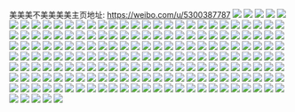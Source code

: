 美美美不美美美美主页地址: https://weibo.com/u/5300387787 
![](https://wx4.sinaimg.cn/mw2000/005MHSZBly1h9hqsjjpwhj32c0340u0y.jpg) 
![](https://wx4.sinaimg.cn/mw2000/005MHSZBly1h91kju3abtj31qj2bdnpd.jpg) 
![](https://wx4.sinaimg.cn/mw2000/005MHSZBly1h91kk7517oj32c0340qv8.jpg) 
![](https://wx4.sinaimg.cn/mw2000/005MHSZBly1h91kjrvn1sj32bz33zhdv.jpg) 
![](https://wx4.sinaimg.cn/mw2000/005MHSZBly1h91kkd4lpej32c03404qq.jpg) 
![](https://wx4.sinaimg.cn/mw2000/005MHSZBly1h91kkadfifj32c0340b2a.jpg) 
![](https://wx4.sinaimg.cn/mw2000/005MHSZBly1h8gx4i6pr9j32c03404qr.jpg) 
![](https://wx4.sinaimg.cn/mw2000/005MHSZBly1h8gx4l8dzxj31mp269kjm.jpg) 
![](https://wx4.sinaimg.cn/mw2000/005MHSZBly1h83yy2ljb4j32c0340b2a.jpg) 
![](https://wx4.sinaimg.cn/mw2000/005MHSZBly1h7s8k6iv3fj32c0340u13.jpg) 
![](https://wx4.sinaimg.cn/mw2000/005MHSZBly1h7s8kmxcsqj32c0340e86.jpg) 
![](https://wx4.sinaimg.cn/mw2000/005MHSZBly1h7s8kronbej326c2wgb2f.jpg) 
![](https://wx4.sinaimg.cn/mw2000/005MHSZBly1h7s8kev9r3j32c03404qt.jpg) 
![](https://wx4.sinaimg.cn/mw2000/005MHSZBly1h7s8kfsk7xj30v91jxqiq.jpg) 
![](https://wx4.sinaimg.cn/mw2000/005MHSZBly1h7j4k96uh9j30u0140n75.jpg) 
![](https://wx4.sinaimg.cn/mw2000/005MHSZBly1h7j4k8scqpj30u0140k1h.jpg) 
![](https://wx4.sinaimg.cn/mw2000/005MHSZBly1h79vzlhywoj32c0340tev.jpg) 
![](https://wx4.sinaimg.cn/mw2000/005MHSZBly1h7596626bwj31yc0wib29.jpg) 
![](https://wx4.sinaimg.cn/mw2000/005MHSZBly1h6pxxngqetj309s09s3yr.jpg) 
![](https://wx4.sinaimg.cn/mw2000/005MHSZBly1h6p6ctsrxsj30w616wdr0.jpg) 
![](https://wx4.sinaimg.cn/mw2000/005MHSZBly1h6ic2jw74fj30wi1yckao.jpg) 
![](https://wx4.sinaimg.cn/mw2000/005MHSZBly1h6ic2livpsj30wi1yc4qp.jpg) 
![](https://wx4.sinaimg.cn/mw2000/005MHSZBly1h6h05d4j3dj30wi1yck7s.jpg) 
![](https://wx4.sinaimg.cn/mw2000/005MHSZBly1h645qaqvvlj32542uub2a.jpg) 
![](https://wx4.sinaimg.cn/mw2000/005MHSZBly1h63ruvi5llj30wg17375g.jpg) 
![](https://wx4.sinaimg.cn/mw2000/005MHSZBly1h5ida4edj1j30wi1nqaiy.jpg) 
![](https://wx4.sinaimg.cn/mw2000/005MHSZBly1h5fy07uwuej31tm2fi7wi.jpg) 
![](https://wx4.sinaimg.cn/mw2000/005MHSZBly1h5fy08vyt9j31o928dnpd.jpg) 
![](https://wx4.sinaimg.cn/mw2000/005MHSZBly1h5fy0bj9y5j32c0340kjm.jpg) 
![](https://wx4.sinaimg.cn/mw2000/005MHSZBly1h4u65w7zanj30p00p0mzc.jpg) 
![](https://wx4.sinaimg.cn/mw2000/005MHSZBly1h4lxhzcwb5j32801o07wi.jpg) 
![](https://wx4.sinaimg.cn/mw2000/005MHSZBly1h4dwgb2t1wj30wi1ycnez.jpg) 
![](https://wx4.sinaimg.cn/mw2000/005MHSZBly1h4814ps2xvj31ve2hvx6q.jpg) 
![](https://wx4.sinaimg.cn/mw2000/005MHSZBly1h4814nm6zbj328x31skjo.jpg) 
![](https://wx4.sinaimg.cn/mw2000/005MHSZBly1h41rr7priqj31sc2dsb2b.jpg) 
![](https://wx4.sinaimg.cn/mw2000/005MHSZBly1h41rrdhq4jj32c03407wm.jpg) 
![](https://wx4.sinaimg.cn/mw2000/005MHSZBly1h41rrffww5j32c0341e82.jpg) 
![](https://wx4.sinaimg.cn/mw2000/005MHSZBly1h41rrhs3fnj32c03411l0.jpg) 
![](https://wx4.sinaimg.cn/mw2000/005MHSZBly1h41rrkepezj32c0341qv8.jpg) 
![](https://wx4.sinaimg.cn/mw2000/005MHSZBly1h41rrnrkrnj32c0341npg.jpg) 
![](https://wx4.sinaimg.cn/mw2000/005MHSZBly1h41rrqizztj32by33z7wl.jpg) 
![](https://wx4.sinaimg.cn/mw2000/005MHSZBly1h41rr5cyijj32bz3407wk.jpg) 
![](https://wx4.sinaimg.cn/mw2000/005MHSZBly1h3u7nw49jnj31lh24mkjm.jpg) 
![](https://wx4.sinaimg.cn/mw2000/005MHSZBly1h3u7ny4haaj31sc2dshdv.jpg) 
![](https://wx4.sinaimg.cn/mw2000/005MHSZBly1h3u7o06md8j31sc2dse83.jpg) 
![](https://wx4.sinaimg.cn/mw2000/005MHSZBly1h3u7o3imp8j31ra2cd4qr.jpg) 
![](https://wx4.sinaimg.cn/mw2000/005MHSZBly1h3u7o1za5lj31sc2ds1kz.jpg) 
![](https://wx4.sinaimg.cn/mw2000/005MHSZBly1h3u7o5ocezj31sc2ds4qr.jpg) 
![](https://wx4.sinaimg.cn/mw2000/005MHSZBly1h3u7o88eiqj32712xe7wl.jpg) 
![](https://wx4.sinaimg.cn/mw2000/005MHSZBly1h3u7ntvv10j329q30zqv8.jpg) 
![](https://wx4.sinaimg.cn/mw2000/005MHSZBly1h3u7o9sm6pj31sx2ejx6q.jpg) 
![](https://wx4.sinaimg.cn/mw2000/005MHSZBly1h3rpvr5a5ej32c0340qv8.jpg) 
![](https://wx4.sinaimg.cn/mw2000/005MHSZBly1h3rpvtufkfj32c03404qs.jpg) 
![](https://wx4.sinaimg.cn/mw2000/005MHSZBly1h2wmuf6kmkj32c036hx6q.jpg) 
![](https://wx4.sinaimg.cn/mw2000/005MHSZBly1h2wmuhb6d6j32b63407wj.jpg) 
![](https://wx4.sinaimg.cn/mw2000/005MHSZBly1h2wmuibug7j31nf2794qq.jpg) 
![](https://wx4.sinaimg.cn/mw2000/005MHSZBly1h2wmuocjtrj32c0340npd.jpg) 
![](https://wx4.sinaimg.cn/mw2000/005MHSZBly1h2vfbmxfhej32c03401l0.jpg) 
![](https://wx4.sinaimg.cn/mw2000/005MHSZBly1h2vfbpj1muj30u0140nc7.jpg) 
![](https://wx4.sinaimg.cn/mw2000/005MHSZBly1h2vfbp1ejfj32c03401kz.jpg) 
![](https://wx4.sinaimg.cn/mw2000/005MHSZBly1h2pkfn0n8uj32c0340e82.jpg) 
![](https://wx4.sinaimg.cn/mw2000/005MHSZBly1h1pwvebp6vj30wi17c4cd.jpg) 
![](https://wx4.sinaimg.cn/mw2000/005MHSZBly1h1pwvfgdikj32c0340kjm.jpg) 
![](https://wx4.sinaimg.cn/mw2000/005MHSZBly1h1mwdhpeorj30tp13ldng.jpg) 
![](https://wx4.sinaimg.cn/mw2000/005MHSZBly1h16oubtsfgj30hs0hsdh1.jpg) 
![](https://wx4.sinaimg.cn/mw2000/005MHSZBly1h14wcaw094j30wi1yc4fk.jpg) 
![](https://wx4.sinaimg.cn/mw2000/005MHSZBly1h12qh19cdaj30wi1ycaur.jpg) 
![](https://wx4.sinaimg.cn/mw2000/005MHSZBly1h0zryvi7nsj31yc0wi7wi.jpg) 
![](https://wx4.sinaimg.cn/mw2000/005MHSZBly1h0wy37skj3j30wi17cwnu.jpg) 
![](https://wx4.sinaimg.cn/mw2000/005MHSZBly1h0wy39b73sj32c0340u0z.jpg) 
![](https://wx4.sinaimg.cn/mw2000/005MHSZBly1h0wy3apxa4j32ao328qv6.jpg) 
![](https://wx4.sinaimg.cn/mw2000/005MHSZBly1h0wy3xeymij329j30oqv8.jpg) 
![](https://wx4.sinaimg.cn/mw2000/005MHSZBly1h0wy3zpimbj31xd2kh4qt.jpg) 
![](https://wx4.sinaimg.cn/mw2000/005MHSZBly1h0wy41tvtij31sc2dse83.jpg) 
![](https://wx4.sinaimg.cn/mw2000/005MHSZBly1h0pd18yf56j30wi19p0zv.jpg) 
![](https://wx4.sinaimg.cn/mw2000/005MHSZBly1h0iljecju3j31yc0wihdt.jpg) 
![](https://wx4.sinaimg.cn/mw2000/005MHSZBly1h0iljgycxkj31yc0wie81.jpg) 
![](https://wx4.sinaimg.cn/mw2000/005MHSZBly1h0dreyvdfsj30wi1ycayg.jpg) 
![](https://wx4.sinaimg.cn/mw2000/005MHSZBly1h0drf3dfudj30dw0dwmxb.jpg) 
![](https://wx4.sinaimg.cn/mw2000/005MHSZBly1h05g8ztle6j326y2xa4qs.jpg) 
![](https://wx4.sinaimg.cn/mw2000/005MHSZBly1h05g92ghipj31zd2n5hdv.jpg) 
![](https://wx4.sinaimg.cn/mw2000/005MHSZBly1h01pasfn6yj30vo1697j9.jpg) 
![](https://wx4.sinaimg.cn/mw2000/005MHSZBly1h01patzjhaj32c0340qv7.jpg) 
![](https://wx4.sinaimg.cn/mw2000/005MHSZBly1h01pav7ukuj31sc2ds7wi.jpg) 
![](https://wx4.sinaimg.cn/mw2000/005MHSZBly1h01paxjxqfj30ku0kujsx.jpg) 
![](https://wx4.sinaimg.cn/mw2000/005MHSZBly1gzfdxwdkypj30wi15l16n.jpg) 
![](https://wx4.sinaimg.cn/mw2000/005MHSZBly1gzfdxww9idj30wi0y97hm.jpg) 
![](https://wx4.sinaimg.cn/mw2000/005MHSZBly1gzfdxxmqiqj30wi10lajf.jpg) 
![](https://wx4.sinaimg.cn/mw2000/005MHSZBly1gzccbarh4kj31sg2dy1kz.jpg) 
![](https://wx4.sinaimg.cn/mw2000/005MHSZBly1gzccbc2qlqj32062o8npf.jpg) 
![](https://wx4.sinaimg.cn/mw2000/005MHSZBly1gzccbdk7fxj32432pqhdv.jpg) 
![](https://wx4.sinaimg.cn/mw2000/005MHSZBly1gzccbfb3u7j323y2ta1kz.jpg) 
![](https://wx4.sinaimg.cn/mw2000/005MHSZBly1gzccb8swxsj32c0340u10.jpg) 
![](https://wx4.sinaimg.cn/mw2000/005MHSZBly1gz68tmc37cj30wi1yc4qp.jpg) 
![](https://wx4.sinaimg.cn/mw2000/005MHSZBly1gz68tpoigtj317q1mckc2.jpg) 
![](https://wx4.sinaimg.cn/mw2000/005MHSZBly1gz68tq1buig308c08cdhx.jpg) 
![](https://wx4.sinaimg.cn/mw2000/005MHSZBly1gyzmeiabajj30ku0rswlm.jpg) 
![](https://wx4.sinaimg.cn/mw2000/005MHSZBly1gyzmek4j2hj329y3197wj.jpg) 
![](https://wx4.sinaimg.cn/mw2000/005MHSZBly1gyzmfwzdrrj30u0140h4r.jpg) 
![](https://wx4.sinaimg.cn/mw2000/005MHSZBly1gyzmeo2qtjj324c2tse83.jpg) 
![](https://wx4.sinaimg.cn/mw2000/005MHSZBly1gyx94ukfjvj329p30z7wi.jpg) 
![](https://wx4.sinaimg.cn/mw2000/005MHSZBly1gyx94y94ffj329p30yu0x.jpg) 
![](https://wx4.sinaimg.cn/mw2000/005MHSZBly1gyx950e33pj32a431gkjn.jpg) 
![](https://wx4.sinaimg.cn/mw2000/005MHSZBly1gyx94vu2qbj32782xmx6p.jpg) 
![](https://wx4.sinaimg.cn/mw2000/005MHSZBly1gyoucu67oxj30ho0ex74r.jpg) 
![](https://wx4.sinaimg.cn/mw2000/005MHSZBly1gylrlp66nzj329l30s7wj.jpg) 
![](https://wx4.sinaimg.cn/mw2000/005MHSZBly1gyhwznyo7yj30wi1ycx6q.jpg) 
![](https://wx4.sinaimg.cn/mw2000/005MHSZBly1gyfvzxsgd1j30wi0wbdmr.jpg) 
![](https://wx4.sinaimg.cn/mw2000/005MHSZBly1gydn4xe1abj31l90wi45d.jpg) 
![](https://wx4.sinaimg.cn/mw2000/005MHSZBly1gy91ue2bvlj31w22iqkjl.jpg) 
![](https://wx4.sinaimg.cn/mw2000/005MHSZBly1gy91ud8ot1j325x2vxqv5.jpg) 
![](https://wx4.sinaimg.cn/mw2000/005MHSZBly1gy91ufld1mj32bj33dhdu.jpg) 
![](https://wx4.sinaimg.cn/mw2000/005MHSZBly1gy91ucci3qj328f2z9b2a.jpg) 
![](https://wx4.sinaimg.cn/mw2000/005MHSZBly1gy91uglsu1j329930chdu.jpg) 
![](https://wx4.sinaimg.cn/mw2000/005MHSZBly1gy91uhbt24j31yk2m4x6p.jpg) 
![](https://wx4.sinaimg.cn/mw2000/005MHSZBly1gxrgvmsg5lj3293303npf.jpg) 
![](https://wx4.sinaimg.cn/mw2000/005MHSZBly1gxrgvpinv0j328e2z7qv7.jpg) 
![](https://wx4.sinaimg.cn/mw2000/005MHSZBly1gxrgvr09d7j328e2z7b2b.jpg) 
![](https://wx4.sinaimg.cn/mw2000/005MHSZBly1gxrgvs58ndj32ab31tkjn.jpg) 
![](https://wx4.sinaimg.cn/mw2000/005MHSZBly1gxrgvt2ifxj31sc2dsu0x.jpg) 
![](https://wx4.sinaimg.cn/mw2000/005MHSZBly1gxrgvttykgj31sc2ds4qq.jpg) 
![](https://wx4.sinaimg.cn/mw2000/005MHSZBly1gxnviq85maj32c03407wi.jpg) 
![](https://wx4.sinaimg.cn/mw2000/005MHSZBly1gx0ojxdggyj32c0340x6q.jpg) 
![](https://wx4.sinaimg.cn/mw2000/005MHSZBly1gx0ojym0c9j32c0340kjm.jpg) 
![](https://wx4.sinaimg.cn/mw2000/005MHSZBly1gx0ojzhh3hj31xw2l7kjl.jpg) 
![](https://wx4.sinaimg.cn/mw2000/005MHSZBly1gx0ok0gro7j31qu2bs4qp.jpg) 
![](https://wx4.sinaimg.cn/mw2000/005MHSZBly1gwzgjf81l7j30wi1yctxh.jpg) 
![](https://wx4.sinaimg.cn/mw2000/005MHSZBly1gwzgjvdxtjj30wi1yc7tf.jpg) 
![](https://wx4.sinaimg.cn/mw2000/005MHSZBly1gwxmc6npo6j30vc15sk40.jpg) 
![](https://wx4.sinaimg.cn/mw2000/005MHSZBly1gwxmc65qr5j32c0340npe.jpg) 
![](https://wx4.sinaimg.cn/mw2000/005MHSZBly1gwwd4injboj30u01hc16c.jpg) 
![](https://wx4.sinaimg.cn/mw2000/005MHSZBly1gwwd4jz6y5j32c03407wj.jpg) 
![](https://wx4.sinaimg.cn/mw2000/005MHSZBly1gwuerly9pfj32c0340x6q.jpg) 
![](https://wx4.sinaimg.cn/mw2000/005MHSZBly1gwuerowvq6j32c0340x6q.jpg) 
![](https://wx4.sinaimg.cn/mw2000/005MHSZBly1gwuertr0emj32c0340npe.jpg) 
![](https://wx4.sinaimg.cn/mw2000/005MHSZBly1gwuerriyj1j32c0340hdu.jpg) 
![](https://wx4.sinaimg.cn/mw2000/005MHSZBly1gwues19s3jj32c033yhdv.jpg) 
![](https://wx4.sinaimg.cn/mw2000/005MHSZBly1gwueriq9fsj323i2tfx6q.jpg) 
![](https://wx4.sinaimg.cn/mw2000/005MHSZBly1gwuerxrilsj32c0340b2b.jpg) 
![](https://wx4.sinaimg.cn/mw2000/005MHSZBly1gwuesc2dumj32c0340kjm.jpg) 
![](https://wx4.sinaimg.cn/mw2000/005MHSZBly1gwuesgcyj2j32au32gu0z.jpg) 
![](https://wx4.sinaimg.cn/mw2000/005MHSZBly1gwsyy5s51tj32c0340u0y.jpg) 
![](https://wx4.sinaimg.cn/mw2000/005MHSZBly1gwsyy73fwqj32c0340b2a.jpg) 
![](https://wx4.sinaimg.cn/mw2000/005MHSZBly1gwsi1d2iiwj32c0340b2b.jpg) 
![](https://wx4.sinaimg.cn/mw2000/005MHSZBly1gwsi1ez7otj32c03401kz.jpg) 
![](https://wx4.sinaimg.cn/mw2000/005MHSZBly1gwsi1gshphj33402c0kjn.jpg) 
![](https://wx4.sinaimg.cn/mw2000/005MHSZBly1gwsi1iaeldj32xj2754qr.jpg) 
![](https://wx4.sinaimg.cn/mw2000/005MHSZBly1gwsi1jpd5tj325t2vrx6q.jpg) 
![](https://wx4.sinaimg.cn/mw2000/005MHSZBly1gwsi1l5q2gj32c03407wj.jpg) 
![](https://wx4.sinaimg.cn/mw2000/005MHSZBly1gwsi1mncfgj32c0340kjm.jpg) 
![](https://wx4.sinaimg.cn/mw2000/005MHSZBly1gwsi1nv6u3j32c0340kjm.jpg) 
![](https://wx4.sinaimg.cn/mw2000/005MHSZBly1gwsi1piz99j32c03404qs.jpg) 
![](https://wx4.sinaimg.cn/mw2000/005MHSZBly1gwsi1rsxiaj33402c0qv7.jpg) 
![](https://wx4.sinaimg.cn/mw2000/005MHSZBly1gwnpohi5yrj32c0340b2b.jpg) 
![](https://wx4.sinaimg.cn/mw2000/005MHSZBly1gwbadx4fpoj32c03407wi.jpg) 
![](https://wx4.sinaimg.cn/mw2000/005MHSZBly1gwbadujd8pj32642w5x6p.jpg) 
![](https://wx4.sinaimg.cn/mw2000/005MHSZBly1gwbadydb9ij31xy2l9kjl.jpg) 
![](https://wx4.sinaimg.cn/mw2000/005MHSZBly1gwbadzzigyj326e1mskjl.jpg) 
![](https://wx4.sinaimg.cn/mw2000/005MHSZBly1gwbae2z55mj32c03407wk.jpg) 
![](https://wx4.sinaimg.cn/mw2000/005MHSZBly1gwbae3wu92j30wi17c48k.jpg) 
![](https://wx4.sinaimg.cn/mw2000/005MHSZBly1gv0ngmuievj63402c0b2b02.jpg) 
![](https://wx4.sinaimg.cn/mw2000/005MHSZBly1guyojotzljj62c02c07wi02.jpg) 
![](https://wx4.sinaimg.cn/mw2000/005MHSZBly1gusrltfv59j60v91vohcv02.jpg) 
![](https://wx4.sinaimg.cn/mw2000/005MHSZBly1gusrlz35e1j60v91voqte02.jpg) 
![](https://wx4.sinaimg.cn/mw2000/005MHSZBly1gusrm5ec5rj62a32a3kjm02.jpg) 
![](https://wx4.sinaimg.cn/mw2000/005MHSZBly1gusrma5lb7j624g24gkjl02.jpg) 
![](https://wx4.sinaimg.cn/mw2000/005MHSZBly1gurh4s1jgij62c02c07wi02.jpg) 
![](https://wx4.sinaimg.cn/mw2000/005MHSZBly1gurftc41zpj62c0340npe02.jpg) 
![](https://wx4.sinaimg.cn/mw2000/005MHSZBly1gup7znlegqj63402c04qr02.jpg) 
![](https://wx4.sinaimg.cn/mw2000/005MHSZBly1gup7zs4wr8j62c0340b2c02.jpg) 
![](https://wx4.sinaimg.cn/mw2000/005MHSZBly1gup7zv8394j63402c0kjn02.jpg) 
![](https://wx4.sinaimg.cn/mw2000/005MHSZBly1gup7zlyw98j63402c0hdv02.jpg) 
![](https://wx4.sinaimg.cn/mw2000/005MHSZBly1guokze6m5lj62c0340hdu02.jpg) 
![](https://wx4.sinaimg.cn/mw2000/005MHSZBly1guokzcobecj62c02c0kjm02.jpg) 
![](https://wx4.sinaimg.cn/mw2000/005MHSZBly1guokzboctaj62c0340b2b02.jpg) 
![](https://wx4.sinaimg.cn/mw2000/005MHSZBly1guokz9pfopj60zk1be1g802.jpg) 
![](https://wx4.sinaimg.cn/mw2000/005MHSZBly1gunm4ltuazj62c03401kz02.jpg) 
![](https://wx4.sinaimg.cn/mw2000/005MHSZBly1gum596iczjj60v215en9d02.jpg) 
![](https://wx4.sinaimg.cn/mw2000/005MHSZBly1gum599j5fvj60tp13ln8x02.jpg) 
![](https://wx4.sinaimg.cn/mw2000/005MHSZBly1gum593tox2j60uh14lamk02.jpg) 
![](https://wx4.sinaimg.cn/mw2000/005MHSZBly1gum597ykwaj60u013z4a302.jpg) 
![](https://wx4.sinaimg.cn/mw2000/005MHSZBly1gulcnwf9ygj60vc15saln02.jpg) 
![](https://wx4.sinaimg.cn/mw2000/005MHSZBly1gulcnwnqs2j60vc15s4a802.jpg) 
![](https://wx4.sinaimg.cn/mw2000/005MHSZBly1gulcnwvp8nj60tm13gtjt02.jpg) 
![](https://wx4.sinaimg.cn/mw2000/005MHSZBly1gulcnvy5rxj60vc15s7fu02.jpg) 
